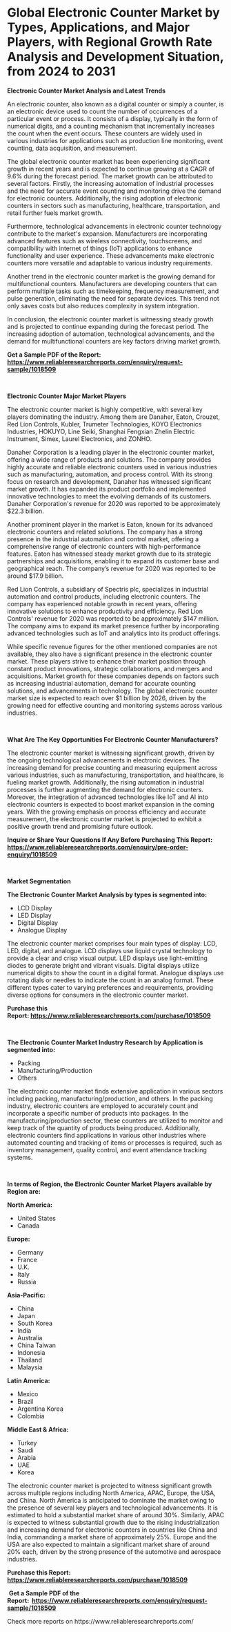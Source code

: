 <p><h1>Global Electronic Counter Market by Types, Applications, and Major Players, with Regional Growth Rate Analysis and Development Situation, from 2024 to 2031</h1></p><p><strong>Electronic Counter Market Analysis and Latest Trends</strong></p>
<p><p>An electronic counter, also known as a digital counter or simply a counter, is an electronic device used to count the number of occurrences of a particular event or process. It consists of a display, typically in the form of numerical digits, and a counting mechanism that incrementally increases the count when the event occurs. These counters are widely used in various industries for applications such as production line monitoring, event counting, data acquisition, and measurement.</p><p>The global electronic counter market has been experiencing significant growth in recent years and is expected to continue growing at a CAGR of 9.6% during the forecast period. The market growth can be attributed to several factors. Firstly, the increasing automation of industrial processes and the need for accurate event counting and monitoring drive the demand for electronic counters. Additionally, the rising adoption of electronic counters in sectors such as manufacturing, healthcare, transportation, and retail further fuels market growth.</p><p>Furthermore, technological advancements in electronic counter technology contribute to the market's expansion. Manufacturers are incorporating advanced features such as wireless connectivity, touchscreens, and compatibility with internet of things (IoT) applications to enhance functionality and user experience. These advancements make electronic counters more versatile and adaptable to various industry requirements.</p><p>Another trend in the electronic counter market is the growing demand for multifunctional counters. Manufacturers are developing counters that can perform multiple tasks such as timekeeping, frequency measurement, and pulse generation, eliminating the need for separate devices. This trend not only saves costs but also reduces complexity in system integration.</p><p>In conclusion, the electronic counter market is witnessing steady growth and is projected to continue expanding during the forecast period. The increasing adoption of automation, technological advancements, and the demand for multifunctional counters are key factors driving market growth.</p></p>
<p><strong>Get a Sample PDF of the Report:&nbsp; <a href="https://www.reliableresearchreports.com/enquiry/request-sample/1018509">https://www.reliableresearchreports.com/enquiry/request-sample/1018509</a></strong></p>
<p>&nbsp;</p>
<p><strong>Electronic Counter Major Market Players</strong></p>
<p><p>The electronic counter market is highly competitive, with several key players dominating the industry. Among them are Danaher, Eaton, Crouzet, Red Lion Controls, Kubler, Trumeter Technologies, KOYO Electronics Industries, HOKUYO, Line Seiki, Shanghai Fengxian Zhelin Electric Instrument, Simex, Laurel Electronics, and ZONHO.</p><p>Danaher Corporation is a leading player in the electronic counter market, offering a wide range of products and solutions. The company provides highly accurate and reliable electronic counters used in various industries such as manufacturing, automation, and process control. With its strong focus on research and development, Danaher has witnessed significant market growth. It has expanded its product portfolio and implemented innovative technologies to meet the evolving demands of its customers. Danaher Corporation's revenue for 2020 was reported to be approximately $22.3 billion.</p><p>Another prominent player in the market is Eaton, known for its advanced electronic counters and related solutions. The company has a strong presence in the industrial automation and control market, offering a comprehensive range of electronic counters with high-performance features. Eaton has witnessed steady market growth due to its strategic partnerships and acquisitions, enabling it to expand its customer base and geographical reach. The company’s revenue for 2020 was reported to be around $17.9 billion.</p><p>Red Lion Controls, a subsidiary of Spectris plc, specializes in industrial automation and control products, including electronic counters. The company has experienced notable growth in recent years, offering innovative solutions to enhance productivity and efficiency. Red Lion Controls' revenue for 2020 was reported to be approximately $147 million. The company aims to expand its market presence further by incorporating advanced technologies such as IoT and analytics into its product offerings.</p><p>While specific revenue figures for the other mentioned companies are not available, they also have a significant presence in the electronic counter market. These players strive to enhance their market position through constant product innovations, strategic collaborations, and mergers and acquisitions. Market growth for these companies depends on factors such as increasing industrial automation, demand for accurate counting solutions, and advancements in technology. The global electronic counter market size is expected to reach over $1 billion by 2026, driven by the growing need for effective counting and monitoring systems across various industries.</p></p>
<p>&nbsp;</p>
<p><strong>What Are The Key Opportunities For Electronic Counter Manufacturers?</strong></p>
<p><p>The electronic counter market is witnessing significant growth, driven by the ongoing technological advancements in electronic devices. The increasing demand for precise counting and measuring equipment across various industries, such as manufacturing, transportation, and healthcare, is fueling market growth. Additionally, the rising automation in industrial processes is further augmenting the demand for electronic counters. Moreover, the integration of advanced technologies like IoT and AI into electronic counters is expected to boost market expansion in the coming years. With the growing emphasis on process efficiency and accurate measurement, the electronic counter market is projected to exhibit a positive growth trend and promising future outlook.</p></p>
<p><strong>Inquire or Share Your Questions If Any Before Purchasing This Report: <a href="https://www.reliableresearchreports.com/enquiry/pre-order-enquiry/1018509">https://www.reliableresearchreports.com/enquiry/pre-order-enquiry/1018509</a></strong></p>
<p>&nbsp;</p>
<p><strong>Market Segmentation</strong></p>
<p><strong>The Electronic Counter Market Analysis by types is segmented into:</strong></p>
<p><ul><li>LCD Display</li><li>LED Display</li><li>Digital Display</li><li>Analogue Display</li></ul></p>
<p><p>The electronic counter market comprises four main types of display: LCD, LED, digital, and analogue. LCD displays use liquid crystal technology to provide a clear and crisp visual output. LED displays use light-emitting diodes to generate bright and vibrant visuals. Digital displays utilize numerical digits to show the count in a digital format. Analogue displays use rotating dials or needles to indicate the count in an analog format. These different types cater to varying preferences and requirements, providing diverse options for consumers in the electronic counter market.</p></p>
<p><strong>Purchase this Report:&nbsp;<a href="https://www.reliableresearchreports.com/purchase/1018509">https://www.reliableresearchreports.com/purchase/1018509</a></strong></p>
<p>&nbsp;</p>
<p><strong>The Electronic Counter Market Industry Research by Application is segmented into:</strong></p>
<p><ul><li>Packing</li><li>Manufacturing/Production</li><li>Others</li></ul></p>
<p><p>The electronic counter market finds extensive application in various sectors including packing, manufacturing/production, and others. In the packing industry, electronic counters are employed to accurately count and incorporate a specific number of products into packages. In the manufacturing/production sector, these counters are utilized to monitor and keep track of the quantity of products being produced. Additionally, electronic counters find applications in various other industries where automated counting and tracking of items or processes is required, such as inventory management, quality control, and event attendance tracking systems.</p></p>
<p>&nbsp;</p>
<p><strong>In terms of Region, the Electronic Counter Market Players available by Region are:</strong></p>
<p>
    <p> <strong> North America: </strong>
        <ul>
            <li>United States</li>
            <li>Canada</li>
        </ul>
        </p> 
    <p> <strong> Europe: </strong>
        <ul>
            <li>Germany</li>
            <li>France</li>
            <li>U.K.</li>
            <li>Italy</li>
            <li>Russia</li>
        </ul>
        </p> 
    <p> <strong> Asia-Pacific: </strong>
        <ul>
            <li>China</li>
            <li>Japan</li>
            <li>South Korea</li>
            <li>India</li>
            <li>Australia</li>
            <li>China Taiwan</li>
            <li>Indonesia</li>
            <li>Thailand</li>
            <li>Malaysia</li>
        </ul>
        </p> 
    <p> <strong> Latin America: </strong>
        <ul>
            <li>Mexico</li>
            <li>Brazil</li>
            <li>Argentina Korea</li>
            <li>Colombia</li>
        </ul>
        </p> 
    <p> <strong> Middle East & Africa: </strong>
        <ul>
            <li>Turkey</li>
            <li>Saudi</li>
            <li>Arabia</li>
            <li>UAE</li>
            <li>Korea</li>
        </ul>
    </p>
    </p>
<p><p>The electronic counter market is projected to witness significant growth across multiple regions including North America, APAC, Europe, the USA, and China. North America is anticipated to dominate the market owing to the presence of several key players and technological advancements. It is estimated to hold a substantial market share of around 30%. Similarly, APAC is expected to witness substantial growth due to the rising industrialization and increasing demand for electronic counters in countries like China and India, commanding a market share of approximately 25%. Europe and the USA are also expected to maintain a significant market share of around 20% each, driven by the strong presence of the automotive and aerospace industries.</p></p>
<p><strong>Purchase this Report: <a href="https://www.reliableresearchreports.com/purchase/1018509">https://www.reliableresearchreports.com/purchase/1018509</a></strong></p>
<p>&nbsp;<strong>Get a Sample PDF of the Report:&nbsp;&nbsp;<a href="https://www.reliableresearchreports.com/enquiry/request-sample/1018509">https://www.reliableresearchreports.com/enquiry/request-sample/1018509</a></strong></p>
<p><strong></strong></p>
<p>Check more reports on https://www.reliableresearchreports.com/</p>